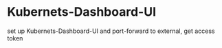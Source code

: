 # Kubernets-Dashboard-UI
set up Kubernets-Dashboard-UI and port-forward to external, get access token
